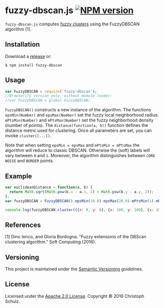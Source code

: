 # fuzzy-dbscan.js [![NPM version](https://badge.fury.io/js/fuzzy-dbscan.png)](http://badge.fury.io/js/fuzzy-dbscan) 

`fuzzy-dbscan.js` computes [fuzzy clusters](https://en.wikipedia.org/wiki/Fuzzy_clustering) using the FuzzyDBSCAN algorithm [1].

## Installation

Download a [release](https://github.com/schulzch/fuzzy-dbscan-js/releases) or:

    $ npm install fuzzy-dbscan

## Usage

```javascript
var FuzzyDBSCAN = require('fuzzy-dbscan');
//Browserify version only, without module loader:
//var FuzzyDBSCAN = global.FuzzyDBSCAN;
```

`FuzzyDBSCAN()` constructs a new instance of the algorithm.
The functions `epsMin(Number)` and `epsMax(Number)` set the fuzzy local neighborhood radius.
`mPtsMin(Number)` and `mPtsMax(Number)` set the fuzzy neighborhood density (number of points).
The `distance(function(a, b))` function defines the distance metric used for clustering.
Once all parameters are set, you can invoke `cluster([...])`.

Note that when setting `epsMin = epsMax` and `mPtsMin = mPtsMax` the algorithm will reduce to classic DBSCAN.
Otherwise the (soft) labels will vary between `0` and `1`.
Moreover, the algorithm distinguishes between `CORE` `NOISE` and `BORDER` points.

## Example

```javascript
var euclideanDistance = function(a, b) {
  return Math.sqrt(Math.pow(b.x - a.x, 2) + Math.pow(b.y - a.y, 2));
};
var fuzzyDBSCAN = FuzzyDBSCAN().epsMin(10.0).epsMax(20.0).mPtsMin(1).mPtsMax(2).distanceFn(euclideanDistance);

console.log(fuzzyDBSCAN.cluster([{x: 0, y: 0}, {x: 100, y: 100}, {x: 105, y: 105}, {x: 115, y: 115}]));
```

## References

[1] Dino Ienco, and Gloria Bordogna. "Fuzzy extensions of the DBScan clustering algorithm." Soft Computing (2016).

## Versioning

This project is maintained under the [Semantic Versioning](http://semver.org/) guidelines.

## License

Licensed under the [Apache 2.0 License](https://www.apache.org/licenses/LICENSE-2.0). Copyright &copy; 2018 Christoph Schulz.
